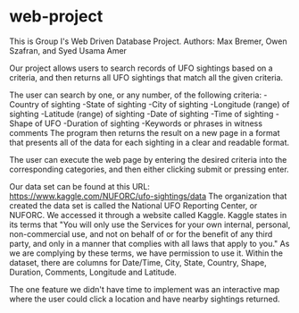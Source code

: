# web-project
This is Group I's Web Driven Database Project.
Authors: Max Bremer, Owen Szafran, and Syed Usama Amer

Our project allows users to search records of UFO sightings based on a criteria, and then returns all UFO sightings that match all the given criteria.

The user can search by one, or any number, of the following criteria:
-Country of sighting
-State of sighting
-City of sighting
-Longitude (range) of sighting
-Latitude (range) of sighting
-Date of sighting
-Time of sighting
-Shape of UFO
-Duration of sighting
-Keywords or phrases in witness comments
The program then returns the result on a new page in a format that presents all of the data for each sighting in a clear and readable format. 

The user can execute the web page by entering the desired criteria into the corresponding categories, and then either clicking submit or pressing enter. 

Our data set can be found at this URL: 
https://www.kaggle.com/NUFORC/ufo-sightings/data
The organization that created the data set is called the National UFO Reporting Center, or NUFORC. We accessed it through a website called Kaggle. Kaggle states in its terms that "You will only use the Services for your own internal, personal, non-commercial use, and not on behalf of or for the benefit of any third party, and only in a manner that complies with all laws that apply to you." As we are complying by these terms, we have permission to use it. Within the dataset, there are columns for Date/Time, City, State, Country, Shape, Duration, Comments, Longitude and Latitude. 

The one feature we didn't have time to implement was an interactive map where the user could click a location and have nearby sightings returned. 
